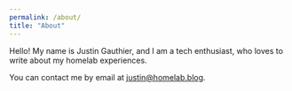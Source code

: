 ```yaml
---
permalink: /about/
title: "About"
---
```


Hello! My name is Justin Gauthier, and I am a tech enthusiast, who loves to write about my homelab experiences.

You can contact me by email at [justin@homelab.blog](mailto:justin@homelab.blog).
